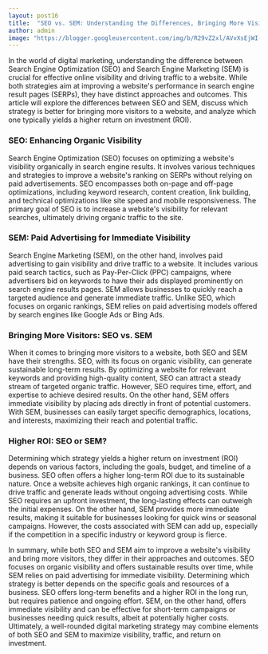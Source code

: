 ```yaml
---
layout: post16
title:  "SEO vs. SEM: Understanding the Differences, Bringing More Visitors, and Higher ROI"
author: admin
image: "https://blogger.googleusercontent.com/img/b/R29vZ2xl/AVvXsEjWI-S63dBu8V6DVSAb_KYAVIZgWyo-65ZcFuRAy4cB1CoABXtWgY3VCYFaLsAp_3rAU45RqLgWQiz2fgJCMZ9_7JPTi_pQojcMQ8CmffXVNX22wOyCk1Po3dTRgb-ftYO95gmlL8x1JOTgkwRDO2XXzq3ZQYgjwIZKtFxy3AWo7UY6uWc39krAxOFKeFZZ/s1600/images%20%2818%29.jpeg"
---
```


<p>In the world of digital marketing, understanding the difference between Search Engine Optimization (SEO) and Search Engine Marketing (SEM) is crucial for effective online visibility and driving traffic to a website. While both strategies aim at improving a website's performance in search engine result pages (SERPs), they have distinct approaches and outcomes. This article will explore the differences between SEO and SEM, discuss which strategy is better for bringing more visitors to a website, and analyze which one typically yields a higher return on investment (ROI).</p>
<h3>SEO: Enhancing Organic Visibility</h3>
<p>Search Engine Optimization (SEO) focuses on optimizing a website's visibility organically in search engine results. It involves various techniques and strategies to improve a website's ranking on SERPs without relying on paid advertisements. SEO encompasses both on-page and off-page optimizations, including keyword research, content creation, link building, and technical optimizations like site speed and mobile responsiveness. The primary goal of SEO is to increase a website's visibility for relevant searches, ultimately driving organic traffic to the site.</p>
<h3>SEM: Paid Advertising for Immediate Visibility</h3>
<p>Search Engine Marketing (SEM), on the other hand, involves paid advertising to gain visibility and drive traffic to a website. It includes various paid search tactics, such as Pay-Per-Click (PPC) campaigns, where advertisers bid on keywords to have their ads displayed prominently on search engine results pages. SEM allows businesses to quickly reach a targeted audience and generate immediate traffic. Unlike SEO, which focuses on organic rankings, SEM relies on paid advertising models offered by search engines like Google Ads or Bing Ads.</p>
<h3>Bringing More Visitors: SEO vs. SEM</h3>
<p>When it comes to bringing more visitors to a website, both SEO and SEM have their strengths. SEO, with its focus on organic visibility, can generate sustainable long-term results. By optimizing a website for relevant keywords and providing high-quality content, SEO can attract a steady stream of targeted organic traffic. However, SEO requires time, effort, and expertise to achieve desired results. On the other hand, SEM offers immediate visibility by placing ads directly in front of potential customers. With SEM, businesses can easily target specific demographics, locations, and interests, maximizing their reach and potential traffic.</p>
<h3>Higher ROI: SEO or SEM?</h3>
<p>Determining which strategy yields a higher return on investment (ROI) depends on various factors, including the goals, budget, and timeline of a business. SEO often offers a higher long-term ROI due to its sustainable nature. Once a website achieves high organic rankings, it can continue to drive traffic and generate leads without ongoing advertising costs. While SEO requires an upfront investment, the long-lasting effects can outweigh the initial expenses. On the other hand, SEM provides more immediate results, making it suitable for businesses looking for quick wins or seasonal campaigns. However, the costs associated with SEM can add up, especially if the competition in a specific industry or keyword group is fierce.</p>
<p>In summary, while both SEO and SEM aim to improve a website's visibility and bring more visitors, they differ in their approaches and outcomes. SEO focuses on organic visibility and offers sustainable results over time, while SEM relies on paid advertising for immediate visibility. Determining which strategy is better depends on the specific goals and resources of a business. SEO offers long-term benefits and a higher ROI in the long run, but requires patience and ongoing effort. SEM, on the other hand, offers immediate visibility and can be effective for short-term campaigns or businesses needing quick results, albeit at potentially higher costs. Ultimately, a well-rounded digital marketing strategy may combine elements of both SEO and SEM to maximize visibility, traffic, and return on investment.</p>




